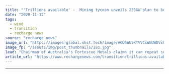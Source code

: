 ```yaml
---
title: "'Trillions available' -  Mining tycoon unveils 235GW plan to be green energy world leader"
date: "2020-11-12"
tags: 
  - wind
  - transition
  - recharge news
source: "recharge news"
image_url: "https://images-global.nhst.tech/image/eGU5WU5KTVVCcWNUWDVxQ0lEaVhlUWoxSlhxMFMxcDdrdVUvMGxzVjd6RT0=/nhst/binary/8aa521c1a3e767f583d7de52b0d5706d"
image_fp: "/assets/img/post_thumbnails/193.jpg"
lead: "Chairman of Australia's Fortescue Metals claims it can repeat success story in iron ore by tapping vast appetite for green power and hydrogen"
article_url: "https://www.rechargenews.com/transition/trillions-available-mining-tycoon-unveils-235gw-plan-to-be-green-energy-world-leader/2-1-911543"
---
```


---
